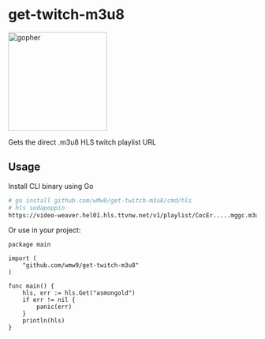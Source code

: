 # get-twitch-m3u8

<img align="center" width="200" src="https://user-images.githubusercontent.com/4693125/113519851-8b9f3800-9597-11eb-90c4-ca41be0f848d.png" alt="gopher">

Gets the direct .m3u8 HLS twitch playlist URL

## Usage

Install CLI binary using Go

```bash
# go install github.com/wMw9/get-twitch-m3u8/cmd/hls
# hls sodapoppin
https://video-weaver.hel01.hls.ttvnw.net/v1/playlist/CocEr.....mggc.m3u8
```

Or use in your project:

```golang
package main

import (
	"github.com/wmw9/get-twitch-m3u8"
)

func main() {
	hls, err := hls.Get("asmongold")
	if err != nil {
		panic(err)
	}
	println(hls)
}

```
